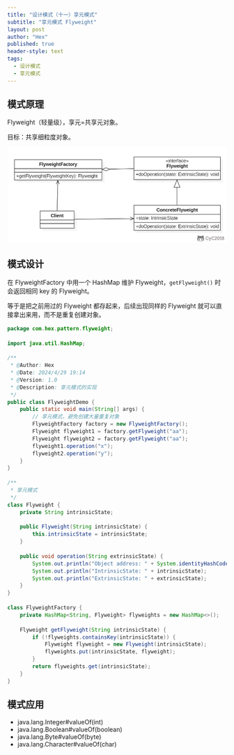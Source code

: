 ```yaml
---
title: "设计模式（十一）享元模式"
subtitle: "享元模式 Flyweight"
layout: post
author: "Hex"
published: true
header-style: text
tags:
  - 设计模式
  - 享元模式
---
```


## 模式原理

Flyweight（轻量级），享元=共享元对象。

目标：共享细粒度对象。

![](../img/in-post/享元模式.png)

## 模式设计

在 FlyweightFactory 中用一个 HashMap 维护 Flyweight，`getFlyweight()` 时会返回相同 key 的 Flyweight。

等于是把之前用过的 Flyweight 都存起来，后续出现同样的 Flyweight 就可以直接拿出来用，而不是重复创建对象。

```java
package com.hex.pattern.flyweight;

import java.util.HashMap;

/**
 * @Author: Hex
 * @Date: 2024/4/29 19:14
 * @Version: 1.0
 * @Description: 享元模式的实现
 */
public class FlyweightDemo {
    public static void main(String[] args) {
        // 享元模式，避免创建大量重复对象
        FlyweightFactory factory = new FlyweightFactory();
        Flyweight flyweight1 = factory.getFlyweight("aa");
        Flyweight flyweight2 = factory.getFlyweight("aa");
        flyweight1.operation("x");
        flyweight2.operation("y");
    }
}

/**
 * 享元模式
 */
class Flyweight {
    private String intrinsicState;

    public Flyweight(String intrinsicState) {
        this.intrinsicState = intrinsicState;
    }

    public void operation(String extrinsicState) {
        System.out.println("Object address: " + System.identityHashCode(this));
        System.out.println("IntrinsicState: " + intrinsicState);
        System.out.println("ExtrinsicState: " + extrinsicState);
    }
}

class FlyweightFactory {
    private HashMap<String, Flyweight> flyweights = new HashMap<>();

    Flyweight getFlyweight(String intrinsicState) {
        if (!flyweights.containsKey(intrinsicState)) {
            Flyweight flyweight = new Flyweight(intrinsicState);
            flyweights.put(intrinsicState, flyweight);
        }
        return flyweights.get(intrinsicState);
    }
}
```

## 模式应用

- java.lang.Integer#valueOf(int)
- java.lang.Boolean#valueOf(boolean)
- java.lang.Byte#valueOf(byte)
- java.lang.Character#valueOf(char)
